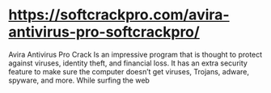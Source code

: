 # https://softcrackpro.com/avira-antivirus-pro-softcrackpro/
Avira Antivirus Pro Crack  Is an impressive program that is thought to protect against viruses, identity theft, and financial loss. It has an extra security feature to make sure the computer doesn’t get viruses, Trojans, adware, spyware, and more. While surfing the web
